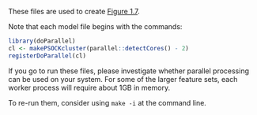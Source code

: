 These files are used to create [Figure 1.7](https://bookdown.org/max/FES/intro-intro.html#fig:intro-chicago-summary).

Note that each model file begins with the commands:

```r
library(doParallel)
cl <- makePSOCKcluster(parallel::detectCores() - 2)
registerDoParallel(cl)
```

If you go to run these files, please investigate whether parallel processing can be used on your system. For some of the larger feature sets, each worker process will require about 1GB in memory. 

To re-run them, consider using `make -i` at the command line. 